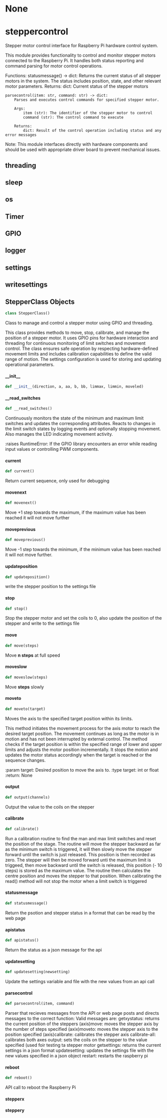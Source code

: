# None

<a id="steppercontrol"></a>

# steppercontrol

Stepper motor control interface for Raspberry Pi hardware control system.

This module provides functionality to control and monitor stepper motors connected
to the Raspberry Pi. It handles both status reporting and command parsing for
motor control operations.

Functions:
    statusmessage() -> dict:
        Returns the current status of all stepper motors in the system.
        The status includes position, state, and other relevant motor parameters.
        Returns:
            dict: Current status of the stepper motors

    parsecontrol(item: str, command: str) -> dict:
        Parses and executes control commands for specified stepper motor.

        Args:
            item (str): The identifier of the stepper motor to control
            command (str): The control command to execute

        Returns:
            dict: Result of the control operation including status and any error messages

Note:
    This module interfaces directly with hardware components and should be used
    with appropriate driver board to prevent mechanical issues.

<a id="steppercontrol.threading"></a>

## threading

<a id="steppercontrol.sleep"></a>

## sleep

<a id="steppercontrol.os"></a>

## os

<a id="steppercontrol.Timer"></a>

## Timer

<a id="steppercontrol.GPIO"></a>

## GPIO

<a id="steppercontrol.logger"></a>

## logger

<a id="steppercontrol.settings"></a>

## settings

<a id="steppercontrol.writesettings"></a>

## writesettings

<a id="steppercontrol.StepperClass"></a>

## StepperClass Objects

```python
class StepperClass()
```

Class to manage and control a stepper motor using GPIO and threading.

This class provides methods to move, stop, calibrate, and manage the position
of a stepper motor. It uses GPIO pins for hardware interaction and threading
for continuous monitoring of limit switches and movement control. The class
ensures safe operation by respecting hardware-defined movement limits and includes
calibration capabilities to define the valid range of motion. The settings
configuration is used for storing and updating operational parameters.

<a id="steppercontrol.StepperClass.__init__"></a>

#### \_\_init\_\_

```python
def __init__(direction, a, aa, b, bb, limmax, limmin, moveled)
```

<a id="steppercontrol.StepperClass.__read_switches"></a>

#### \_\_read\_switches

```python
def __read_switches()
```

Continuously monitors the state of the minimum and maximum limit switches and updates
the corresponding attributes. Reacts to changes in the limit switch states by logging
events and optionally stopping movement. Also manages the LED indicating movement
activity.

:raises RuntimeError: If the GPIO library encounters an error while reading input values
    or controlling PWM components.

<a id="steppercontrol.StepperClass.current"></a>

#### current

```python
def current()
```

Return current sequence, only used for debugging

<a id="steppercontrol.StepperClass.movenext"></a>

#### movenext

```python
def movenext()
```

Move +1 step towards the maximum, if the maximum value has been reached it will not move further

<a id="steppercontrol.StepperClass.moveprevious"></a>

#### moveprevious

```python
def moveprevious()
```

Move -1 step towards the minimum, if the minimum value has been reached it will not move further.

<a id="steppercontrol.StepperClass.updateposition"></a>

#### updateposition

```python
def updateposition()
```

write the stepper position to the settings file

<a id="steppercontrol.StepperClass.stop"></a>

#### stop

```python
def stop()
```

Stop the stepper motor and set the coils to 0, also update the position of the stepper and write to
the settings file

<a id="steppercontrol.StepperClass.move"></a>

#### move

```python
def move(steps)
```

Move **n steps** at full speed

<a id="steppercontrol.StepperClass.moveslow"></a>

#### moveslow

```python
def moveslow(steps)
```

Move **steps** slowly

<a id="steppercontrol.StepperClass.moveto"></a>

#### moveto

```python
def moveto(target)
```

Moves the axis to the specified target position within its limits.

This method initiates the movement process for the axis motor to reach the
desired target position. The movement continues as long as the motor is in
motion and has not been interrupted by external control. The method checks
if the target position is within the specified range of lower and upper limits
and adjusts the motor position incrementally. It stops the motion and updates
the motor status accordingly when the target is reached or the sequence changes.

:param target: Desired position to move the axis to.
:type target: int or float
:return: None

<a id="steppercontrol.StepperClass.output"></a>

#### output

```python
def output(channels)
```

Output the value to the coils on the stepper

<a id="steppercontrol.StepperClass.calibrate"></a>

#### calibrate

```python
def calibrate()
```

Run a calibration routine to find the man and max limit switches and reset the position of the stage. The
routine will move the stepper backward as far as the minimum switch is triggered, it will then slowly move the
stepper forward until the switch is just released. This position is then recorded as zero. The stepper will
then be moved forward unti the maximum limit is triggeed, then move backward until the switch is released,
this position (- 10 steps) is stored as the maximum value. The routine then calculates the centre position and
moves the stepper to that position. When calibrating the read() method will not stop the motor when a limit
switch is triggered

<a id="steppercontrol.statusmessage"></a>

#### statusmessage

```python
def statusmessage()
```

Return the psotion and stepper status in a format that can be read by the web page

<a id="steppercontrol.apistatus"></a>

#### apistatus

```python
def apistatus()
```

Return the status as a json message for the api

<a id="steppercontrol.updatesetting"></a>

#### updatesetting

```python
def updatesetting(newsetting)
```

Update the settings variable and file with the new values from an api call

<a id="steppercontrol.parsecontrol"></a>

#### parsecontrol

```python
def parsecontrol(item, command)
```

Parser that recieves messages from the API or web page posts and directs messages to the correct function:
Valid messages are:
getxystatus: returns the current position of the steppers
(axis)move: moves the stepper axis by the number of steps specified
(axix)moveto: moves the stepper axis to the position specified
(axis)calibrate: calibrates the stepper axis
calibrate-all: calibrates both axes
output: sets the coils on the stepper to the value specified (used foir testing ta stepper motor
getsettings: returns the current settings in a json format
updatesetting: updates the settings file with the new values specified in a json object
restart: restarts the raspberry pi

<a id="steppercontrol.reboot"></a>

#### reboot

```python
def reboot()
```

API call to reboot the Raspberry Pi

<a id="steppercontrol.stepperx"></a>

#### stepperx

<a id="steppercontrol.steppery"></a>

#### steppery


